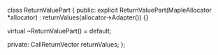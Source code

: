 class ReturnValuePart {
 public:
  explicit ReturnValuePart(MapleAllocator *allocator) : returnValues(allocator->Adapter()) {}

  virtual ~ReturnValuePart() = default;

 private:
  CallReturnVector returnValues;
};